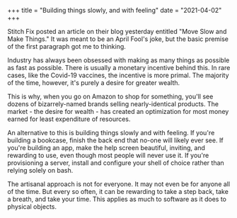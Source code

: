 +++
title = "Building things slowly, and with feeling"
date = "2021-04-02"
+++

Stitch Fix posted an article on their blog yesterday entitled "Move Slow and Make Things." It was meant to
be an April Fool's joke, but the basic premise of the first paragraph got me to thinking.

Industry has always been obsessed with making as many things as possible as fast as possible. There is usually
a monetary incentive behind this. In rare cases, like the Covid-19 vaccines, the incentive is more primal. The
majority of the time, however, it's purely a desire for greater wealth.

This is why, when you go on Amazon to shop for something, you'll see dozens of bizarrely-named brands selling
nearly-identical products. The market - the desire for wealth - has created an optimization for most money
earned for least expenditure of resources.

An alternative to this is building things slowly and with feeling. If you're building a bookcase, finish the
back end that no-one will likely ever see. If you're building an app, make the help screen beautiful, inviting,
and rewarding to use, even though most people will never use it. If you're provisioning a server, install and
configure your shell of choice rather than relying solely on bash.

The artisanal approach is not for everyone. It may not even be for anyone all of the time. But every so often,
it can be rewarding to take a step back, take a breath, and take your time. This applies as much to software
as it does to physical objects.
